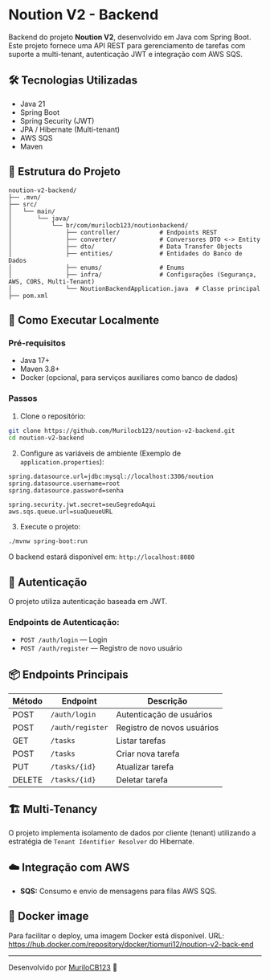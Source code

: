 
# Noution V2 - Backend

Backend do projeto **Noution V2**, desenvolvido em Java com Spring Boot. Este projeto fornece uma API REST para gerenciamento de tarefas com suporte a multi-tenant, autenticação JWT e integração com AWS SQS.

## 🛠️ Tecnologias Utilizadas

- Java 21
- Spring Boot
- Spring Security (JWT)
- JPA / Hibernate (Multi-tenant)
- AWS SQS
- Maven

## 📁 Estrutura do Projeto

```
noution-v2-backend/
├── .mvn/
├── src/
│   └── main/
│       └── java/
│           └── br/com/murilocb123/noutionbackend/
│               ├── controller/           # Endpoints REST
│               ├── converter/            # Conversores DTO <-> Entity
│               ├── dto/                  # Data Transfer Objects
│               ├── entities/             # Entidades do Banco de Dados
│               ├── enums/                # Enums
│               ├── infra/                # Configurações (Segurança, AWS, CORS, Multi-Tenant)
│               └── NoutionBackendApplication.java  # Classe principal
├── pom.xml
```

## 🚀 Como Executar Localmente

### Pré-requisitos

- Java 17+
- Maven 3.8+
- Docker (opcional, para serviços auxiliares como banco de dados)

### Passos

1. Clone o repositório:

```bash
git clone https://github.com/Murilocb123/noution-v2-backend.git
cd noution-v2-backend
```

2. Configure as variáveis de ambiente (Exemplo de `application.properties`):

```properties
spring.datasource.url=jdbc:mysql://localhost:3306/noution
spring.datasource.username=root
spring.datasource.password=senha

spring.security.jwt.secret=seuSegredoAqui
aws.sqs.queue.url=suaQueueURL
```

3. Execute o projeto:

```bash
./mvnw spring-boot:run
```

O backend estará disponível em: `http://localhost:8080`

## 🔐 Autenticação

O projeto utiliza autenticação baseada em JWT.

### Endpoints de Autenticação:

- `POST /auth/login` — Login
- `POST /auth/register` — Registro de novo usuário

## 📦 Endpoints Principais

| Método | Endpoint       | Descrição                  |
|--------|----------------|----------------------------|
| POST   | `/auth/login`  | Autenticação de usuários   |
| POST   | `/auth/register`| Registro de novos usuários |
| GET    | `/tasks`       | Listar tarefas             |
| POST   | `/tasks`       | Criar nova tarefa          |
| PUT    | `/tasks/{id}`  | Atualizar tarefa           |
| DELETE | `/tasks/{id}`  | Deletar tarefa             |

## 🏗️ Multi-Tenancy

O projeto implementa isolamento de dados por cliente (tenant) utilizando a estratégia de `Tenant Identifier Resolver` do Hibernate.

## ☁️ Integração com AWS

- **SQS:** Consumo e envio de mensagens para filas AWS SQS.


## 🐋 Docker image
Para facilitar o deploy, uma imagem Docker está disponível.
URL: https://hub.docker.com/repository/docker/tiomuri12/noution-v2-back-end


---

Desenvolvido por [MuriloCB123](https://github.com/Murilocb123) 🚀

